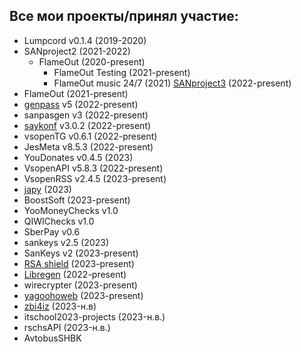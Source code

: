 ## Все мои проекты/принял участие:
- Lumpcord v0.1.4 (2019-2020)
- SANproject2 (2021-2022)
   - FlameOut (2020-present)
       - FlameOut Testing (2021-present)
       - FlameOut music 24/7 (2021)
[SANproject3](https://t.me/sanprjct3) (2022-present)
- FlameOut (2021-present)
- [genpass](https://github.com/Nubovik01/genpass) v5 (2022-present)
- sanpasgen v3 (2022-present)
- [saykonf](https://github.com/sashimiv/saykonf) v3.0.2 (2022-present)
- vsopenTG v0.6.1 (2022-present)
- JesMeta v8.5.3 (2022-present)
- YouDonates v0.4.5 (2023)
- VsopenAPI v5.8.3 (2022-present)
- VsopenRSS v2.4.5 (2023-present)
- [japy](https://github.com/sashimiv/japy) (2023)
- BoostSoft (2023-present)
- YooMoneyChecks v1.0
- QIWIChecks v1.0
- SberPay v0.6
- sankeys v2.5 (2023)
- SanKeys v2 (2023-present)
- [RSA shield](https://github.com/sashimiv/AES-Shield) (2023-present)
- [Libregen](https://github.com/sashimiv/libregen) (2022-present)
- wirecrypter (2023-present)
- [yagoohoweb](https://github.com/sashimiv/yagoohoweb) (2023-present)
- [zbi4iz](https://t.me/zbi4iz) (2023-н.в)
- itschool2023-projects (2023-н.в.)
- rschsAPI (2023-н.в.)
- AvtobusSHBK
